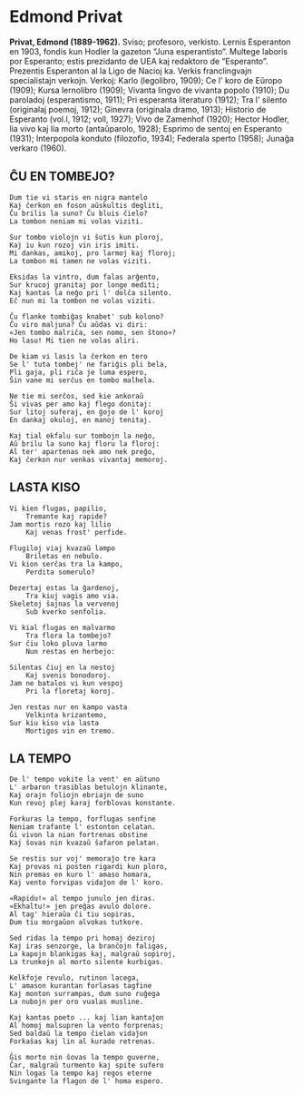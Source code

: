 # Edmond Privat
**Privat, Edmond (1889-1962).** Sviso; profesoro, verkisto. Lernis Esperanton en 1903, fondis kun Hodler la gazeton “Juna esperantisto”. Multege laboris por Esperanto; estis prezidanto de UEA kaj redaktoro de “Esperanto”. Prezentis Esperanton al la Ligo de Nacioj ka. Verkis franclingvajn specialistajn verkojn. Verkoj: Karlo (legolibro, 1909); Ce l' koro de Eŭropo (1909); Kursa lernolibro (1909); Vivanta lingvo de vivanta popolo (1910); Du paroladoj (esperantismo, 1911); Pri esperanta literaturo (1912); Tra l' silento (originalaj poemoj, 1912); Ginevra (originala dramo, 1913); Historio de Esperanto (vol.l, 1912; voll, 1927); Vivo de Zamenhof (1920); Hector Hodler, lia vivo kaj lia morto (antaŭparolo, 1928); Esprimo de sentoj en Esperanto (1931); Interpopola konduto (filozofio, 1934); Federala sperto (1958); Junaĝa verkaro (1960).


## ĈU EN TOMBEJO?

    Dum tie vi staris en nigra mantelo
    Kaj ĉerkon en foson aŭskultis degliti,
    Ĉu brilis la suno? Ĉu bluis ĉielo?
    La tombon neniam mi volas viziti.

    Sur tombo violojn vi ŝutis kun ploroj,
    Kaj iu kun rozoj vin iris imiti.
    Mi dankas, amikoj, pro larmoj kaj floroj;
    La tombon mi tamen ne volas viziti.

    Eksidas la vintro, dum falas arĝento,
    Sur krucoj granitaj por longe mediti;
    Kaj kantas la neĝo pri l' dolĉa silento.
    Eĉ nun mi la tombon ne volas viziti.

    Ĉu flanke tombiĝas knabet' sub kolono?
    Ĉu viro maljuna? Ĉu aŭdas vi diri:
    «Jen tombo malriĉa, sen nomo, sen ŝtono»?
    Ho lasu! Mi tien ne volas aliri.

    De kiam vi lasis la ĉerkon en tero
    Se l' tuta tombej' ne fariĝis pli bela,
    Pli gaja, pli riĉa je luma espero,
    Ŝin vane mi serĉus en tombo malhela.

    Ne tie mi serĉos, sed kie ankoraŭ
    Ŝi vivas per amo kaj flego donitaj:
    Sur litoj suferaj, en ĝojo de l' koroj
    En dankaj okuloj, en manoj tenitaj.

    Kaj tial ekfalu sur tombojn la neĝo,
    Aŭ brilu la suno kaj floru la floroj:
    Al ter' apartenas nek amo nek preĝo,
    Kaj ĉerkon nur venkas vivantaj memoroj.

## LASTA KISO

    Vi kien flugas, papilio,
        Tremante kaj rapide?
    Jam mortis rozo kaj lilio
        Kaj venas frost' perfide.

    Flugiloj viaj kvazaŭ lampo
        Briletas en nebulo.
    Vi kion serĉas tra la kampo,
        Perdita somerulo?

    Dezertaj estas la ĝardenoj,
        Tra kiuj vagis amo via.
    Skeletoj ŝajnas la vervenoj
        Sub kverko senfolia.

    Vi kial flugas en malvarmo
        Tra flora la tombejo?
    Sur ĉiu loko pluva larmo
        Nun restas en herbejo:

    Silentas ĉiuj en la nestoj
        Kaj svenis bonodoroj.
    Jam ne batalos vi kun vespoj
        Pri la floretaj koroj.

    Jen restas nur en kampo vasta
        Velkinta krizantemo,
    Sur kiu kiso via lasta
        Mortigos vin en tremo.

## LA TEMPO

    De l' tempo vokite la vent' en aŭtuno
    L' arbaron trasiblas betulojn klinante,
    Kaj orajn foliojn ebriajn de suno
    Kun revoj plej karaj forblovas konstante.

    Forkuras la tempo, forflugas senfine
    Neniam trafante l' estonton celatan.
    Ĝi vivon la nian fortrenas obstine
    Kaj ŝovas nin kvazaŭ ŝafaron pelatan.

    Se restis sur voj' memoraĵo tre kara
    Kaj provas ni posten rigardi kun ploro,
    Nin premas en kuro l' amaso homara,
    Kaj vento forvipas vidaĵon de l' koro.

    «Rapidu!» al tempo junulo jen diras.
    «Ekhaltu!» jen preĝas avulo dolore.
    Al tag' hieraŭa ĉi tiu sopiras,
    Dum tiu morgaŭon alvokas tutkore.

    Sed ridas la tempo pri homaj deziroj
    Kaj iras senzorge, la branĉojn faligas,
    La kapojn blankigas kaj, malgraŭ sopiroj,
    La trunkojn al morto silente kurbigas.

    Kelkfoje revulo, rutinon lacega,
    L' amason kurantan forlasas tagfine
    Kaj monton surrampas, dum suno ruĝega
    La nubojn per oro vualas musline.

    Kaj kantas poeto ... kaj lian kantaĵon
    Al homoj malsupren la vento forprenas;
    Sed baldaŭ la tempo ĉielan vidaĵon
    Forkaŝas kaj lin al kurado retrenas.

    Ĝis morto nin ŝovas la tempo guverne,
    Ĉar, malgraŭ turmento kaj spite sufero
    Nin logas la tempo kaj regos eterne
    Svingante la flagon de l' homa espero.
